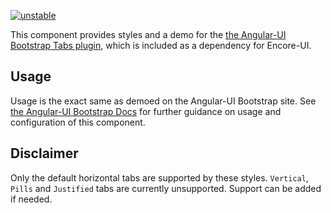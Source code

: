 [![unstable](http://badges.github.io/stability-badges/dist/unstable.svg)](http://github.com/badges/stability-badges)

This component provides styles and a demo for the [the Angular-UI Bootstrap Tabs plugin](https://github.com/angular-ui/bootstrap/tree/master/src/tabs), which is included as a dependency for Encore-UI.

## Usage

Usage is the exact same as demoed on the Angular-UI Bootstrap site. See [the Angular-UI Bootstrap Docs](http://angular-ui.github.io/bootstrap/) for further guidance on usage and configuration of this component.

## Disclaimer

Only the default horizontal tabs are supported by these styles. `Vertical`, `Pills` and `Justified` tabs are currently unsupported. Support can be added if needed.